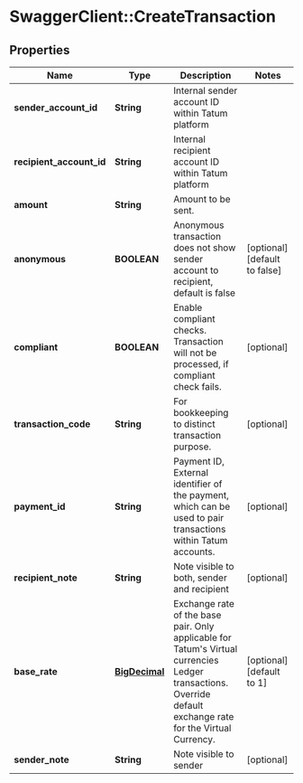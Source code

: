 # SwaggerClient::CreateTransaction

## Properties
Name | Type | Description | Notes
------------ | ------------- | ------------- | -------------
**sender_account_id** | **String** | Internal sender account ID within Tatum platform | 
**recipient_account_id** | **String** | Internal recipient account ID within Tatum platform | 
**amount** | **String** | Amount to be sent. | 
**anonymous** | **BOOLEAN** | Anonymous transaction does not show sender account to recipient, default is false | [optional] [default to false]
**compliant** | **BOOLEAN** | Enable compliant checks. Transaction will not be processed, if compliant check fails. | [optional] 
**transaction_code** | **String** | For bookkeeping to distinct transaction purpose. | [optional] 
**payment_id** | **String** | Payment ID, External identifier of the payment, which can be used to pair transactions within Tatum accounts. | [optional] 
**recipient_note** | **String** | Note visible to both, sender and recipient | [optional] 
**base_rate** | [**BigDecimal**](BigDecimal.md) | Exchange rate of the base pair. Only applicable for Tatum&#x27;s Virtual currencies Ledger transactions. Override default exchange rate for the Virtual Currency. | [optional] [default to 1]
**sender_note** | **String** | Note visible to sender | [optional] 

